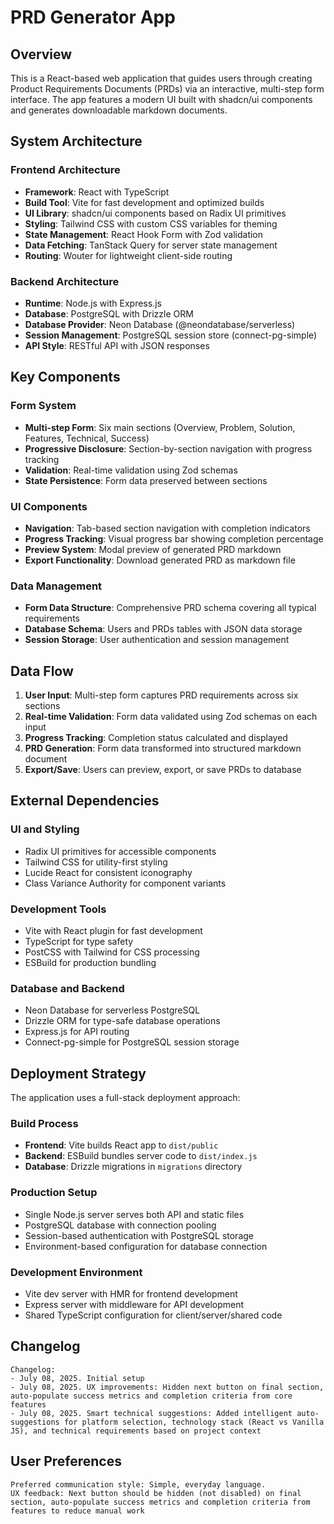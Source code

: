 # PRD Generator App

## Overview

This is a React-based web application that guides users through creating Product Requirements Documents (PRDs) via an interactive, multi-step form interface. The app features a modern UI built with shadcn/ui components and generates downloadable markdown documents.

## System Architecture

### Frontend Architecture
- **Framework**: React with TypeScript
- **Build Tool**: Vite for fast development and optimized builds
- **UI Library**: shadcn/ui components based on Radix UI primitives
- **Styling**: Tailwind CSS with custom CSS variables for theming
- **State Management**: React Hook Form with Zod validation
- **Data Fetching**: TanStack Query for server state management
- **Routing**: Wouter for lightweight client-side routing

### Backend Architecture
- **Runtime**: Node.js with Express.js
- **Database**: PostgreSQL with Drizzle ORM
- **Database Provider**: Neon Database (@neondatabase/serverless)
- **Session Management**: PostgreSQL session store (connect-pg-simple)
- **API Style**: RESTful API with JSON responses

## Key Components

### Form System
- **Multi-step Form**: Six main sections (Overview, Problem, Solution, Features, Technical, Success)
- **Progressive Disclosure**: Section-by-section navigation with progress tracking
- **Validation**: Real-time validation using Zod schemas
- **State Persistence**: Form data preserved between sections

### UI Components
- **Navigation**: Tab-based section navigation with completion indicators
- **Progress Tracking**: Visual progress bar showing completion percentage
- **Preview System**: Modal preview of generated PRD markdown
- **Export Functionality**: Download generated PRD as markdown file

### Data Management
- **Form Data Structure**: Comprehensive PRD schema covering all typical requirements
- **Database Schema**: Users and PRDs tables with JSON data storage
- **Session Storage**: User authentication and session management

## Data Flow

1. **User Input**: Multi-step form captures PRD requirements across six sections
2. **Real-time Validation**: Form data validated using Zod schemas on each input
3. **Progress Tracking**: Completion status calculated and displayed
4. **PRD Generation**: Form data transformed into structured markdown document
5. **Export/Save**: Users can preview, export, or save PRDs to database

## External Dependencies

### UI and Styling
- Radix UI primitives for accessible components
- Tailwind CSS for utility-first styling
- Lucide React for consistent iconography
- Class Variance Authority for component variants

### Development Tools
- Vite with React plugin for fast development
- TypeScript for type safety
- PostCSS with Tailwind for CSS processing
- ESBuild for production bundling

### Database and Backend
- Neon Database for serverless PostgreSQL
- Drizzle ORM for type-safe database operations
- Express.js for API routing
- Connect-pg-simple for PostgreSQL session storage

## Deployment Strategy

The application uses a full-stack deployment approach:

### Build Process
- **Frontend**: Vite builds React app to `dist/public`
- **Backend**: ESBuild bundles server code to `dist/index.js`
- **Database**: Drizzle migrations in `migrations` directory

### Production Setup
- Single Node.js server serves both API and static files
- PostgreSQL database with connection pooling
- Session-based authentication with PostgreSQL storage
- Environment-based configuration for database connection

### Development Environment
- Vite dev server with HMR for frontend development
- Express server with middleware for API development
- Shared TypeScript configuration for client/server/shared code

## Changelog

```
Changelog:
- July 08, 2025. Initial setup
- July 08, 2025. UX improvements: Hidden next button on final section, auto-populate success metrics and completion criteria from core features
- July 08, 2025. Smart technical suggestions: Added intelligent auto-suggestions for platform selection, technology stack (React vs Vanilla JS), and technical requirements based on project context
```

## User Preferences

```
Preferred communication style: Simple, everyday language.
UX feedback: Next button should be hidden (not disabled) on final section, auto-populate success metrics and completion criteria from features to reduce manual work
```